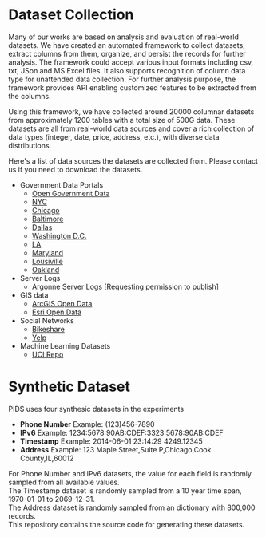 # Dataset Collection
Many of our works are based on analysis and evaluation of real-world datasets. We have created an automated framework to collect datasets, extract columns from them, organize, and persist the records for further analysis. The framework could accept various input formats including csv, txt, JSon and MS Excel files. It also supports recognition of column data type for unattended data collection. For further analysis purpose, the framework provides API enabling customized features to be extracted from the columns.

Using this framework, we have collected around 20000 columnar datasets from approximately 1200 tables with a total size of 500G data. These datasets are all from real-world data sources and cover a rich collection of data types (integer, date, price, address, etc.), with diverse data distributions. 

Here's a list of data sources the datasets are collected from. Please contact us if you need to download the datasets.
* Government Data Portals
  * [Open Government Data](https://www.data.gov/open-gov/)
  * [NYC](https://opendata.cityofnewyork.us/)
  * [Chicago](https://data.cityofchicago.org/)
  * [Baltimore](https://data.baltimorecity.gov/)
  * [Dallas](https://mydata.dallasisd.org/)
  * [Washington D.C.](https://dc.gov/page/open-data)
  * [LA](https://data.lacity.org/)
  * [Maryland](https://data.maryland.gov/)
  * [Lousiville](https://data.louisvilleky.gov/)
  * [Oakland](https://data.oaklandnet.com/)
* Server Logs
  * Argonne Server Logs [Requesting permission to publish]
* GIS data
  * [ArcGIS Open Data](http://hub.arcgis.com/pages/open-data)
  * [Esri Open Data](http://www.esri.com/software/open/open-data)
* Social Networks
  * [Bikeshare](https://www.bikeshare.com/)
  * [Yelp](https://www.yelp.com/dataset/challenge)
* Machine Learning Datasets
  * [UCI Repo](https://archive.ics.uci.edu/ml/)

# Synthetic Dataset

PIDS uses four synthesic datasets in the experiments
* **Phone Number**   Example: (123)456-7890
* **IPv6**           Example: 1234:5678:90AB:CDEF:3323:5678:90AB:CDEF
* **Timestamp**      Example: 2014-06-01 23:14:29 4249.12345
* **Address**        Example: 123 Maple Street,Suite P,Chicago,Cook County,IL,60012

For Phone Number and IPv6 datasets, the value for each field is randomly sampled from all available values.  
The Timestamp dataset is randomly sampled from a 10 year time span, 1970-01-01 to 2069-12-31.  
The Address dataset is randomly sampled from an dictionary with 800,000 records.  
This repository contains the source code for generating these datasets.   
